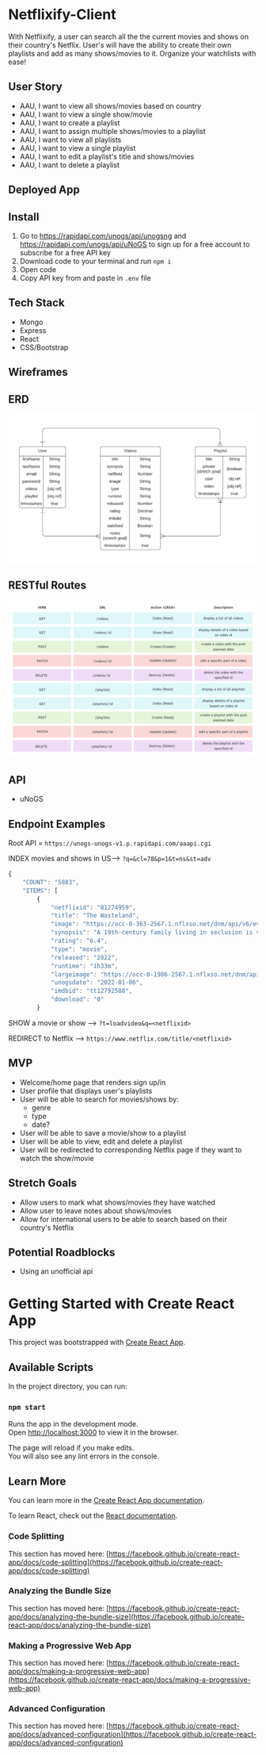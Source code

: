 # Netflixify-Client

With Netflixify, a user can search all the the current movies and shows on their country's Netflix. User's will have the ability to create their own playlists and add as many shows/movies to it. Organize your watchlists with ease!

## User Story
* AAU, I want to view all shows/movies based on country
* AAU, I want to view a single show/movie
* AAU, I want to create a playlist
* AAU, I want to assign multiple shows/movies to a playlist
* AAU, I want to view all playlists
* AAU, I want to view a single playlist
* AAU, I want to edit a playlist's title and shows/movies
* AAU, I want to delete a playlist

## Deployed App

## Install
1. Go to https://rapidapi.com/unogs/api/unogsng and https://rapidapi.com/unogs/api/uNoGS to sign up for a free account to subscribe for a free API key
2. Download code to your terminal and run `npm i`
3. Open code 
4. Copy API key from and paste in `.env` file
## Tech Stack
* Mongo
* Express
* React
* CSS/Bootstrap

## Wireframes


## ERD
![ERD](img/p4-erd.png)

## RESTful Routes
![routes](img/rest-routes.png)

## API
* uNoGS

## Endpoint Examples

Root API = `https://unogs-unogs-v1.p.rapidapi.com/aaapi.cgi`

INDEX movies and shows in US--> `?q=&cl=78&p=1&t=ns&st=adv`
```js
{
    "COUNT": "5883",
    "ITEMS": [
        {
            "netflixid": "81274959",
            "title": "The Wasteland",
            "image": "https://occ-0-363-2567.1.nflxso.net/dnm/api/v6/evlCitJPPCVCry0BZlEFb5-QjKc/AAAABWb3Xa5sQ7F_TbMRp4mRzDDJT49MHxmwzYiURJq-swBoU9KWTcDEegfatfm1RaN9Z_WE4A65fGZea_l48iKjT2nqDF-Ftu3cFTRBudb_THFjd7sbgWregHZHSe4.jpg?r=700",
            "synopsis": "A 19th-century family living in seclusion is visited by an evil being that feeds on fear. Can little Diego save his mother from the beast &mdash; and herself?",
            "rating": "6.4",
            "type": "movie",
            "released": "2022",
            "runtime": "1h33m",
            "largeimage": "https://occ-0-1986-2567.1.nflxso.net/dnm/api/v6/evlCitJPPCVCry0BZlEFb5-QjKc/AAAABXw0NmHW0mVewDIyhzSLldU62gdkWG1ADtCLHBmzyI_LZF_EcNgyDPm_rG6m20ztXKy9u-1b3yW9Oizazzx-7WHu4VAU4hsWgeI2pj9Du4alNboqjJYHJYGyL7Xc1Q.jpg?r=700",
            "unogsdate": "2022-01-06",
            "imdbid": "tt12792588",
            "download": "0"
        }
```

SHOW a movie or show --> `?t=loadvideo&q=<netflixid>`

REDIRECT to Netflix -->    `https://www.netflix.com/title/<netflixid>`

## MVP
* Welcome/home page that renders sign up/in
* User profile that displays user's playlists
* User will be able to search for movies/shows by:
    * genre
    * type
    * date?
* User will be able to save a movie/show to a playlist
* User will be able to view, edit and delete a playlist
* User will be redirected to corresponding Netflix page if they want to watch the show/movie

## Stretch Goals
* Allow users to mark what shows/movies they have watched
* Allow user to leave notes about shows/movies
* Allow for international users to be able to search based on their country's Netflix

## Potential Roadblocks
* Using an unofficial api

# Getting Started with Create React App

This project was bootstrapped with [Create React App](https://github.com/facebook/create-react-app).

## Available Scripts

In the project directory, you can run:

### `npm start`

Runs the app in the development mode.\
Open [http://localhost:3000](http://localhost:3000) to view it in the browser.

The page will reload if you make edits.\
You will also see any lint errors in the console.


## Learn More

You can learn more in the [Create React App documentation](https://facebook.github.io/create-react-app/docs/getting-started).

To learn React, check out the [React documentation](https://reactjs.org/).

### Code Splitting

This section has moved here: [https://facebook.github.io/create-react-app/docs/code-splitting](https://facebook.github.io/create-react-app/docs/code-splitting)

### Analyzing the Bundle Size

This section has moved here: [https://facebook.github.io/create-react-app/docs/analyzing-the-bundle-size](https://facebook.github.io/create-react-app/docs/analyzing-the-bundle-size)

### Making a Progressive Web App

This section has moved here: [https://facebook.github.io/create-react-app/docs/making-a-progressive-web-app](https://facebook.github.io/create-react-app/docs/making-a-progressive-web-app)

### Advanced Configuration

This section has moved here: [https://facebook.github.io/create-react-app/docs/advanced-configuration](https://facebook.github.io/create-react-app/docs/advanced-configuration)
